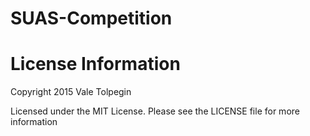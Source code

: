 # SUAS-Competition

# License Information
Copyright 2015 Vale Tolpegin

Licensed under the MIT License. Please see the LICENSE file for more information
